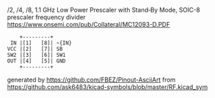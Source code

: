 /2, /4, /8, 1.1 GHz Low Power Prescaler with Stand‐By Mode, SOIC-8
prescaler frequency divider
https://www.onsemi.com/pub/Collateral/MC12093-D.PDF


	    +---------+
	 IN |[1]   [8]| ~{IN}
	VCC |[2]   [7]| SB
	SW2 |[3]   [6]| SW1
	OUT |[4]   [5]| GND
	    +---------+


generated by https://github.com/FBEZ/Pinout-AsciiArt from https://github.com/ask6483/kicad-symbols/blob/master/RF.kicad_sym